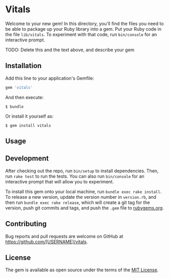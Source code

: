 # Vitals

Welcome to your new gem! In this directory, you'll find the files you need to be able to package up your Ruby library into a gem. Put your Ruby code in the file `lib/vitals`. To experiment with that code, run `bin/console` for an interactive prompt.

TODO: Delete this and the text above, and describe your gem

## Installation

Add this line to your application's Gemfile:

```ruby
gem 'vitals'
```

And then execute:

    $ bundle

Or install it yourself as:

    $ gem install vitals

## Usage














## Development

After checking out the repo, run `bin/setup` to install dependencies. Then, run `rake test` to run the tests. You can also run `bin/console` for an interactive prompt that will allow you to experiment.

To install this gem onto your local machine, run `bundle exec rake install`. To release a new version, update the version number in `version.rb`, and then run `bundle exec rake release`, which will create a git tag for the version, push git commits and tags, and push the `.gem` file to [rubygems.org](https://rubygems.org).

## Contributing

Bug reports and pull requests are welcome on GitHub at https://github.com/[USERNAME]/vitals.


## License

The gem is available as open source under the terms of the [MIT License](http://opensource.org/licenses/MIT).

